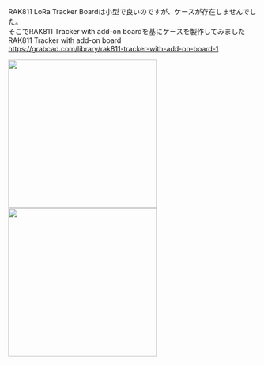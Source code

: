 RAK811 LoRa Tracker Boardは小型で良いのですが、ケースが存在しませんでした。  
そこでRAK811 Tracker with add-on boardを基にケースを製作してみました  
RAK811 Tracker with add-on board  
https://grabcad.com/library/rak811-tracker-with-add-on-board-1  

<img src="https://qiita-image-store.s3.ap-northeast-1.amazonaws.com/0/285344/0ba4fa80-f2ab-e198-2169-9e3bf74d0016.png" alt="" width="300" height="">  
<img src="https://qiita-image-store.s3.ap-northeast-1.amazonaws.com/0/285344/3019184d-873e-71b0-6af8-2114303043ac.jpeg" alt="" width="300" height="">

